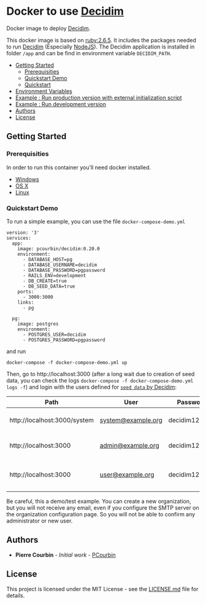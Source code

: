 # Docker to use [Decidim](https://decidim.org/)

Docker image to deploy [Decidim](https://decidim.org/).

This docker image is based on [ruby:2.6.5](https://hub.docker.com/_/ruby).
It includes the packages needed to run [Decidim](https://github.com/decidim/decidim) (Especially [NodeJS](https://nodejs.org/)). The Decidim application is installed in folder `/app` and can be find in environment variable `DECIDIM_PATH`.

-   [Getting Started](#getting-started)
    -   [Prerequisities](#prerequisities)
    -   [Quickstart Demo](#quickstart-demo)
    -   [Quickstart](#quickstart)
-   [Environment Variables](#environment-variables)
-   [Example : Run production version with external initialization
    script](#example--run-production-version-with-external-initialization-script)
-   [Example : Run development
    version](#example--run-development-version)
-   [Authors](#authors)
-   [License](#license)

## Getting Started

### Prerequisities

In order to run this container you'll need docker installed.

* [Windows](https://docs.docker.com/windows/started)
* [OS X](https://docs.docker.com/mac/started/)
* [Linux](https://docs.docker.com/linux/started/)

### Quickstart Demo

To run a simple example, you can use the file `docker-compose-demo.yml`

```
version: '3'
services:
  app:
    image: pcourbin/decidim:0.20.0
    environment:
      - DATABASE_HOST=pg
      - DATABASE_USERNAME=decidim
      - DATABASE_PASSWORD=pgpassword
      - RAILS_ENV=development
      - DB_CREATE=true
      - DB_SEED_DATA=true
    ports:
      - 3000:3000
    links:
      - pg

  pg:
    image: postgres
    environment:
      - POSTGRES_USER=decidim
      - POSTGRES_PASSWORD=pgpassword
```
and run
```
docker-compose -f docker-compose-demo.yml up
```
Then, go to http://localhost:3000 (after a long wait due to creation of seed data, you can check the logs `docker-compose -f docker-compose-demo.yml logs -f`) and login with the users defined for [`seed data` by Decidim](https://docs.decidim.org/develop/en/getting_started/):

| Path | User | Password | Description |
| --- | --- | --- |--- |
| http://localhost:3000/system | system@example.org | decidim123456 | A Decidim::System::Admin to log in at /system. |
| http://localhost:3000 | admin@example.org | decidim123456 | A Decidim::User acting as an admin for the organization. |
| http://localhost:3000 | user@example.org | decidim123456 | A Decidim::User that also belongs to the organization but it’s a regular user. |

Be careful, this a demo/test example. You can create a new organization, but you will not receive any email, even if you configure the SMTP server on the organization configuration page. So you will not be able to confirm any administrator or new user.


 
    
   
 





     





## Authors
* **Pierre Courbin** - *Initial work* - [PCourbin](https://github.com/pcourbin)

## License
This project is licensed under the MIT License - see the [LICENSE.md](LICENSE.md) file for details.

